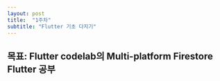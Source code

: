 ```yaml
---
layout: post
title:  "1주차"
subtitle: "Flutter 기초 다지기"
---
```


## 목표: Flutter codelab의 Multi-platform Firestore Flutter 공부
